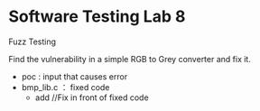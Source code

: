 # Software Testing Lab 8
Fuzz Testing

Find the vulnerability in a simple RGB to Grey converter and fix it.

- poc : input that causes error
- bmp_lib.c ： fixed code
  - add //Fix in front of fixed code


